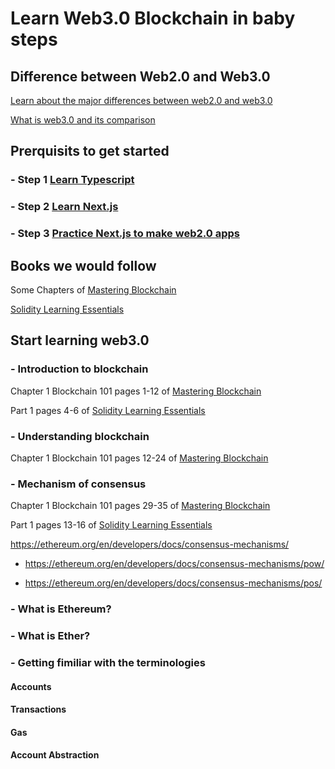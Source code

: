 # Learn Web3.0 Blockchain in baby steps
## Difference between Web2.0 and Web3.0

[Learn about the major differences between web2.0 and web3.0](https://ethereum.org/en/developers/docs/web2-vs-web3/)

[What is web3.0 and its comparison](https://www.youtube.com/watch?v=0tZFQs7qBfQ&t=61s&pp=ygUkZGlmZmVyZW5jZSBiZXR3ZWVuIHdlYjIuMCBhbmQgd2ViMy4w)

## Prerquisits to get started
###  - Step 1 [Learn Typescript](https://github.com/panaverse/learn-typescript)
###  - Step 2 [Learn Next.js](https://github.com/panaverse/learn-nextjs)
###  - Step 3 [Practice Next.js to make web2.0 apps](https://github.com/panaverse/styling-nextjs-projects)

## Books we would follow

Some Chapters of [Mastering Blockchain](https://github.com/hamzagilani8/Learn-Web3.0/blob/main/Books/Mastering_Blockchain.pdf)

[Solidity Learning Essentials](https://github.com/hamzagilani8/Learn-Web3.0/blob/main/Books/SOLIDITY_PROGRAMMING_ESSENTIALS.pdf)
## Start learning web3.0
### - Introduction to blockchain

Chapter 1 Blockchain 101 pages 1-12 of [Mastering Blockchain](https://github.com/hamzagilani8/Learn-Web3.0/blob/main/Books/Mastering_Blockchain.pdf)

Part 1 pages 4-6 of [Solidity Learning Essentials](https://github.com/hamzagilani8/Learn-Web3.0/blob/main/Books/SOLIDITY_PROGRAMMING_ESSENTIALS.pdf)

### - Understanding blockchain

Chapter 1 Blockchain 101 pages 12-24 of [Mastering Blockchain](https://github.com/hamzagilani8/Learn-Web3.0/blob/main/Books/Mastering_Blockchain.pdf)

### - Mechanism of consensus

Chapter 1 Blockchain 101 pages 29-35 of [Mastering Blockchain](https://github.com/hamzagilani8/Learn-Web3.0/blob/main/Books/Mastering_Blockchain.pdf)

Part 1 pages 13-16 of [Solidity Learning Essentials](https://github.com/hamzagilani8/Learn-Web3.0/blob/main/Books/SOLIDITY_PROGRAMMING_ESSENTIALS.pdf)

https://ethereum.org/en/developers/docs/consensus-mechanisms/

* https://ethereum.org/en/developers/docs/consensus-mechanisms/pow/

* https://ethereum.org/en/developers/docs/consensus-mechanisms/pos/

### - What is Ethereum?
### - What is Ether?
### - Getting fimiliar with the terminologies
#### Accounts
#### Transactions
#### Gas
#### Account Abstraction